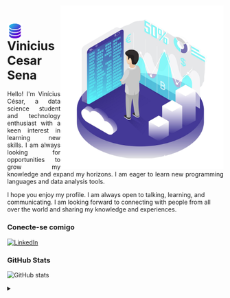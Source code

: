 <img align="right" alt="Isometric Bitcoin Mining" height="380" src="https://github.com/ViniciusCesarSena/ViniciusCesarSena/blob/main/isometric-bitcoin-mining.png?raw=true">

<h1>
    <a href="https://viniciuscesarsena.github.io/">
     <img align="center" alt="Logo Vinicius Cesar Sena" width="36px" src="https://github.com/ViniciusCesarSena/ViniciusCesarSena/blob/main/database_16765493.png"></a>
    <span>Vinicius Cesar Sena</span>
</h1>

<p align="justify">Hello! I'm Vinícius César, a data science student and technology enthusiast with a keen interest in learning new skills. I am always looking for opportunities to grow my knowledge and expand my horizons. I am eager to learn new programming languages and data analysis tools.

I hope you enjoy my profile. I am always open to talking, learning, and communicating. I am looking forward to connecting with people from all over the world and sharing my knowledge and experiences.</p>
<!--
[![Preview](https://img.shields.io/badge/Portfolio-800080?style=for-the-badge&logo=github&logoColor=FF00F6)](https://viniciuscesarsena.github.io/)
[![GitHub Page](https://img.shields.io/badge/viniciuscesarsena.github.io-800080?style=for-the-badge)](https://viniciuscesarsena.github.io/)
-->

### Conecte-se comigo

[![LinkedIn](https://img.shields.io/badge/-LinkedIn-443997?style=for-the-badge&logo=linkedin&logoColor=FFFFFF)]([[https://www.linkedin.com/in/viniciuscsena](https://www.linkedin.com/in/viniciuscsena)](https://www.linkedin.com/in/viniciuscsena))


### GitHub Stats

![GitHub stats](https://github-readme-stats-git-masterrstaa-rickstaa.vercel.app/api?username=viniciuscesarsena&hide_title=true&show_icons=true&include_all_commits=false&count_private=true&line_height=25&hide=issues&bg_color=443997&title_color=ffffff&text_color=ffffff&border_radius=3&border_color=ffffff&icon_color=ffffff&theme=jolly)
<!--[![Most Used Languages](https://github-readme-stats-git-masterrstaa-rickstaa.vercel.app/api/top-langs/?username=viniciuscesarsena&line_height=10&card_width=290&layout=compact&hide_title=false&count_private=true&langs_count=5&show_icons=true&title_color=00BFFF&hide=html,css,scss&bg_color=4B0082&text_color=8B8B8B&border_radius=3&border_color=4B0082&count_private=true)](https://github.com/viniciuscesarsena/github-readme-stats)-->

<details align="left">
  <summary></summary> 
 
  - Badges by <a href="https://shields.io/">shields.io</a><br>
  - GitHub Stats by <a href="https://github.com/anuraghazra/github-readme-stats">anuraghazra</a>
  - Developer vector created by <a href="https://www.freepik.com/vectors/isometric-bitcoin-mining">Freepik</a> (edited by author)
 
  <div align="right">Made with 👾 by <a href="https://github.com/viniciuscesarsena">VCS</a>.</div>

</details>
